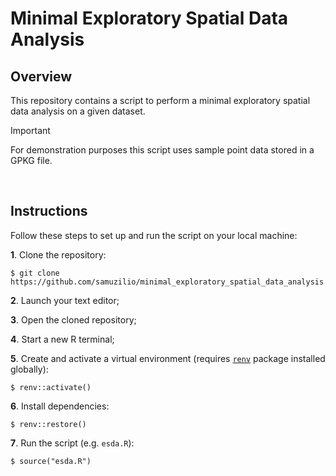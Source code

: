 # Minimal Exploratory Spatial Data Analysis
## Overview
This repository contains a script to perform a minimal exploratory spatial data analysis on a given dataset.

> [!IMPORTANT]
> For demonstration purposes this script uses sample point data stored in a GPKG file.

<br>

## Instructions
Follow these steps to set up and run the script on your local machine:

**1**. Clone the repository:
```
$ git clone https://github.com/samuzilio/minimal_exploratory_spatial_data_analysis.git
```
**2**. Launch your text editor;

**3**. Open the cloned repository;

**4**. Start a new R terminal;

**5**. Create and activate a virtual environment (requires [`renv`](https://rstudio.github.io/renv/index.html) package installed globally):
```
$ renv::activate()
```
**6**. Install dependencies:
```
$ renv::restore()
```
**7**. Run the script (e.g. `esda.R`):
```
$ source("esda.R")
```
